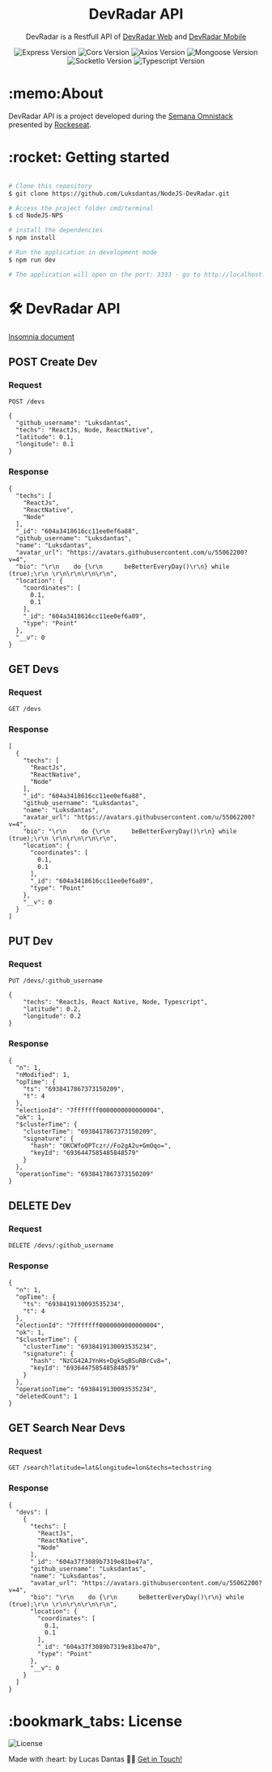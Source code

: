 

    
<h1 align="center">
DevRadar API
</h1>

<p align="center">DevRadar is a Restfull API of <a href="https://github.com/Luksdantas/ReactJS-DevRadar">DevRadar Web</a> and <a href="https://github.com/Luksdantas/ReactNative-DevRadar">DevRadar Mobile</a> </p>

<p align="center">
 <img  src="https://img.shields.io/github/package-json/dependency-version/LuksDantas/NodeJS-DevRadar/express" alt="Express Version">
 <img  src="https://img.shields.io/github/package-json/dependency-version/LuksDantas/NodeJS-DevRadar/cors" alt="Cors Version">
 <img  src="https://img.shields.io/github/package-json/dependency-version/LuksDantas/NodeJS-DevRadar/axios" alt="Axios Version">
 <img  src="https://img.shields.io/github/package-json/dependency-version/Luksdantas/NodeJS-DevRadar/mongoose" alt="Mongoose Version">
 <img  src="https://img.shields.io/github/package-json/dependency-version/Luksdantas/NodeJS-DevRadar/socket.io" alt="SocketIo Version">
 <img  src="https://img.shields.io/github/package-json/dependency-version/LuksDantas/NodeJS-DevRadar/dev/typescript" alt="Typescript Version">
</p>

<h1>:memo:About</h1>
<p>DevRadar API is a project developed during the <a href="https://rocketseat.com.br/">Semana Omnistack</a> presented by <a href="https://www.linkedin.com/school/rocketseat/">Rockeseat</a>.</p>

<h1>:rocket: Getting started</h1>

```bash

# Clone this repository
$ git clone https://github.com/Luksdantas/NodeJS-DevRadar.git

# Access the project folder cmd/terminal
$ cd NodeJS-NPS

# install the dependencies
$ npm install

# Run the application in development mode
$ npm run dev

# The application will open on the port: 3333 - go to http://localhost:3333

```

<h1>🛠 DevRadar API</h1>
<a href="https://github.com/Luksdantas/NodeJS-DevRadar/blob/main/Insomnia_2021-03-11.json">Insomnia document</a>

<h2>POST Create Dev</h2>
<h3>Request</h3>

`POST /devs`

```
{
  "github_username": "Luksdantas",
  "techs": "ReactJs, Node, ReactNative",
  "latitude": 0.1,
  "longitude": 0.1
}
```

<h3>Response</h3>

```
{
  "techs": [
    "ReactJs",
    "ReactNative",
    "Node"
  ],
  "_id": "604a3418616cc11ee0ef6a88",
  "github_username": "Luksdantas",
  "name": "Luksdantas",
  "avatar_url": "https://avatars.githubusercontent.com/u/55062200?v=4",
  "bio": "\r\n    do {\r\n      beBetterEveryDay()\r\n} while (true);\r\n \r\n\r\n\r\n\r\n",
  "location": {
    "coordinates": [
      0.1,
      0.1
    ],
    "_id": "604a3418616cc11ee0ef6a89",
    "type": "Point"
  },
  "__v": 0
}
```

<h2>GET Devs</h2>
<h3>Request</h3>

`GET /devs`
<h3>Response</h3>

```
[
  {
    "techs": [
      "ReactJs",
      "ReactNative",
      "Node"
    ],
    "_id": "604a3418616cc11ee0ef6a88",
    "github_username": "Luksdantas",
    "name": "Luksdantas",
    "avatar_url": "https://avatars.githubusercontent.com/u/55062200?v=4",
    "bio": "\r\n    do {\r\n      beBetterEveryDay()\r\n} while (true);\r\n \r\n\r\n\r\n\r\n",
    "location": {
      "coordinates": [
        0.1,
        0.1
      ],
      "_id": "604a3418616cc11ee0ef6a89",
      "type": "Point"
    },
    "__v": 0
  }
]
```

<h2>PUT Dev</h2>
<h3>Request</h3>

`PUT /devs/:github_username`

```
{
	"techs": "ReactJs, React Native, Node, Typescript",
	"latitude": 0.2,
	"longitude": 0.2
}
```

<h3>Response</h3>

```
{
  "n": 1,
  "nModified": 1,
  "opTime": {
    "ts": "6938417867373150209",
    "t": 4
  },
  "electionId": "7fffffff0000000000000004",
  "ok": 1,
  "$clusterTime": {
    "clusterTime": "6938417867373150209",
    "signature": {
      "hash": "OKCWfoQPTczr//Fo2gA2u+GmOqo=",
      "keyId": "6936447585485848579"
    }
  },
  "operationTime": "6938417867373150209"
}
```

<h2>DELETE Dev</h2>
<h3>Request</h3>

`DELETE /devs/:github_username`

<h3>Response</h3>

```
{
  "n": 1,
  "opTime": {
    "ts": "6938419130093535234",
    "t": 4
  },
  "electionId": "7fffffff0000000000000004",
  "ok": 1,
  "$clusterTime": {
    "clusterTime": "6938419130093535234",
    "signature": {
      "hash": "NzCG42AJYnHs+DgkSqBSuRBrCv8=",
      "keyId": "6936447585485848579"
    }
  },
  "operationTime": "6938419130093535234",
  "deletedCount": 1
}
```

<h2>GET Search Near Devs</h2>
<h3>Request</h3>

`GET /search?latitude=lat&longitude=lon&techs=techsstring`

<h3>Response</h3>

```
{
  "devs": [
    {
      "techs": [
        "ReactJs",
        "ReactNative",
        "Node"
      ],
      "_id": "604a37f3089b7319e81be47a",
      "github_username": "Luksdantas",
      "name": "Luksdantas",
      "avatar_url": "https://avatars.githubusercontent.com/u/55062200?v=4",
      "bio": "\r\n    do {\r\n      beBetterEveryDay()\r\n} while (true);\r\n \r\n\r\n\r\n\r\n",
      "location": {
        "coordinates": [
          0.1,
          0.1
        ],
        "_id": "604a37f3089b7319e81be47b",
        "type": "Point"
      },
      "__v": 0
    }
  ]
}
```

<h1>:bookmark_tabs: License</h1>
 <img  src="https://img.shields.io/github/license/Luksdantas/NodeJS-DevRadar" alt="License">
 
 <p>Made with :heart: by Lucas Dantas 👋🏽 <a href="https://www.linkedin.com/in/luksdantas/">Get in Touch!</a></p>
